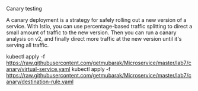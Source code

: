 Canary testing 

A canary deployment is a strategy for safely rolling out a new version of a service. 
With Istio, you can use percentage-based traffic splitting to direct a small amount of traffic to the new version. 
Then you can run a canary analysis on v2, and finally direct more traffic at the new version until it's serving all traffic.


kubectl apply -f https://raw.githubusercontent.com/getmubarak/Microservice/master/lab7/canary/virtual-service.yaml
kubectl apply -f https://raw.githubusercontent.com/getmubarak/Microservice/master/lab7/canary/destination-rule.yaml

